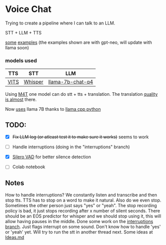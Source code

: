 # Voice Chat

Trying to create a pipeline where I can talk to an LLM.

STT + LLM + TTS

[some](./media/john_call_new.mp3) [examples](./media/john_call.mp3) (the examples shown are with gpt-neo, will update with llama soon)

### models used

| TTS                                                         | STT                                          | LLM                                                                    |
|-------------------------------------------------------------|----------------------------------------------|------------------------------------------------------------------------|
| [VITS](https://jaywalnut310.github.io/vits-demo/index.html) | [Whisper](https://github.com/openai/whisper) | [llama-7b-chat-q4](https://huggingface.co/TheBloke/Llama-2-7B-Chat-GGUF) |

Using [M4T](https://github.com/facebookresearch/seamless_communication) one model can do stt + tts + translation.
The translation [quality is almost](./media/translation_quality.png) there.

Now [uses](main_llama.py) llama 7B thanks to [llama cpp python](https://github.com/abetlen/llama-cpp-python)



## TODO:
- [x] ~~Fix LLM log (or atleast test it to make sure it works)~~ seems to work
- [ ] Handle interruptions (doing in the "interruptions" branch)
- [x] [Silero VAD](https://github.com/snakers4/silero-vad) for better silence detection
- [ ] Colab notebook


## Notes
How to handle interruptions? We constantly listen and transcribe and then stop tts. TTS has to stop on a word to make it natural. 
Also do we even stop. Sometimes the other person just says "yes" or "yeah". The stop recording policy is bad, it just stops recording after x
number of silent seconds. There should be an EOS predictor for whisper and we should stop using it, this will allow having pauses in the middle.
Done some work on the [interruptions branch](https://github.com/fakhirali/VoiceChat/tree/interuptions). Just flags 
interrupt on some sound. Don't know how to handle 'yes' or 'yeah' yet. Will try to run the stt in another thread next.
Some ideas at [Ideas.md](Ideas.md)



